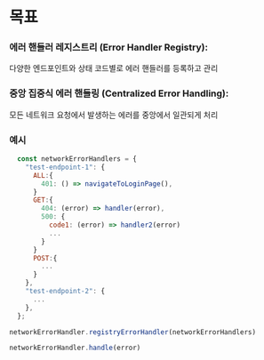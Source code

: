 # 목표

### 에러 핸들러 레지스트리 (Error Handler Registry):
다양한 엔드포인트와 상태 코드별로 에러 핸들러를 등록하고 관리

### 중앙 집중식 에러 핸들링 (Centralized Error Handling):
모든 네트워크 요청에서 발생하는 에러를 중앙에서 일관되게 처리

### 예시
```javascript
  const networkErrorHandlers = {
    "test-endpoint-1": {
      ALL:{
        401: () => navigateToLoginPage(),
      }
      GET:{
        404: (error) => handler(error),
        500: {
          code1: (error) => handler2(error)
          ...
        }
      }
      POST:{
        ...
      }
    },
    "test-endpoint-2": {
      ...
    },
  };

networkErrorHandler.registryErrorHandler(networkErrorHandlers)

networkErrorHandler.handle(error)
```
